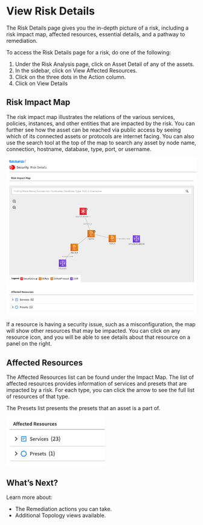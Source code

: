 # View Risk Details

The Risk Details page gives you the in-depth picture of a risk, including a risk impact map, affected resources, essential details, and a pathway to remediation.

To access the Risk Details page for a risk, do one of the following:
1. Under the Risk Analysis page, click on Asset Detail of any of the assets.
2. In the sidebar, click on View Affected Resources.
3. Click on the three dots in the Action column.
4. Click on View Details

## Risk Impact Map
The risk impact map illustrates the relations of the various services, policies, instances, and other entities that are impacted by the risk. You can further see how the asset can be reached via public access by seeing which of its connected assets or protocols are internet facing. You can also use the search tool at the top of the map to search any asset by node name, connection, hostname, database, type, port, or username.   

<img src="/spot-security/_media/risk-analysis-g.png" />

If a resource is having a security issue, such as a misconfiguration, the map will show other resources that may be impacted. You can click on any resource icon, and you will be able to see details about that resource on a panel on the right.

## Affected Resources
The Affected Resources list can be found under the Impact Map. The list of affected resources provides information of services and presets that are impacted by a risk. For each type, you can click the arrow to see the full list of resources of that type.

The Presets list presents the presets that an asset is a part of.

<img src="/spot-security/_media/risk-analysis-d.png" />

## What’s Next?
Learn more about:
* The Remediation actions you can take.
* Additional Topology views available.
